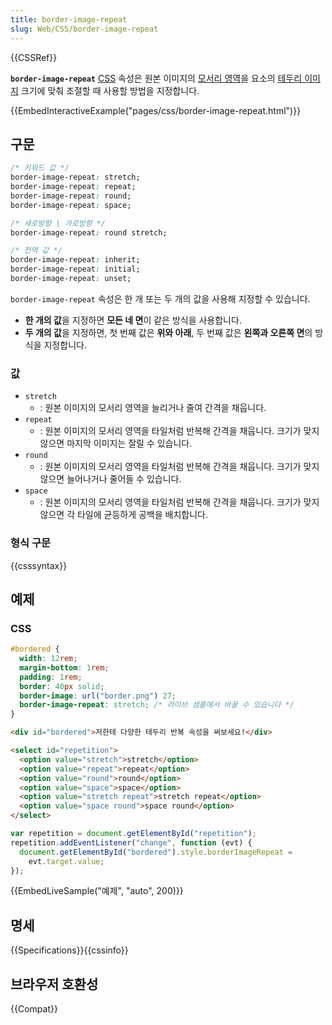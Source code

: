 ```yaml
---
title: border-image-repeat
slug: Web/CSS/border-image-repeat
---
```


{{CSSRef}}

**`border-image-repeat`** [CSS](/ko/docs/Web/CSS) 속성은 원본 이미지의 [모서리 영역](/ko/docs/Web/CSS/border-image-slice#edge_region)을 요소의 [테두리 이미지](/ko/docs/Web/CSS/border-image) 크기에 맞춰 조절할 때 사용할 방법을 지정합니다.

{{EmbedInteractiveExample("pages/css/border-image-repeat.html")}}

## 구문

```css
/* 키워드 값 */
border-image-repeat: stretch;
border-image-repeat: repeat;
border-image-repeat: round;
border-image-repeat: space;

/* 세로방향 | 가로방향 */
border-image-repeat: round stretch;

/* 전역 값 */
border-image-repeat: inherit;
border-image-repeat: initial;
border-image-repeat: unset;
```

`border-image-repeat` 속성은 한 개 또는 두 개의 값을 사용해 지정할 수 있습니다.

- **한 개의 값**을 지정하면 **모든 네 면**이 같은 방식을 사용합니다.
- **두 개의 값**을 지정하면, 첫 번째 값은 **위와 아래**, 두 번째 값은 **왼쪽과 오른쪽 면**의 방식을 지정합니다.

### 값

- `stretch`
  - : 원본 이미지의 모서리 영역을 늘리거나 줄여 간격을 채웁니다.
- `repeat`
  - : 원본 이미지의 모서리 영역을 타일처럼 반복해 간격을 채웁니다. 크기가 맞지 않으면 마지막 이미지는 잘릴 수 있습니다.
- `round`
  - : 원본 이미지의 모서리 영역을 타일처럼 반복해 간격을 채웁니다. 크기가 맞지 않으면 늘어나거나 줄어들 수 있습니다.
- `space`
  - : 원본 이미지의 모서리 영역을 타일처럼 반복해 간격을 채웁니다. 크기가 맞지 않으면 각 타일에 균등하게 공백을 배치합니다.

### 형식 구문

{{csssyntax}}

## 예제

### CSS

```css
#bordered {
  width: 12rem;
  margin-bottom: 1rem;
  padding: 1rem;
  border: 40px solid;
  border-image: url("border.png") 27;
  border-image-repeat: stretch; /* 라이브 샘플에서 바꿀 수 있습니다 */
}
```

```html hidden
<div id="bordered">저한테 다양한 테두리 반복 속성을 써보세요!</div>

<select id="repetition">
  <option value="stretch">stretch</option>
  <option value="repeat">repeat</option>
  <option value="round">round</option>
  <option value="space">space</option>
  <option value="stretch repeat">stretch repeat</option>
  <option value="space round">space round</option>
</select>
```

```js hidden
var repetition = document.getElementById("repetition");
repetition.addEventListener("change", function (evt) {
  document.getElementById("bordered").style.borderImageRepeat =
    evt.target.value;
});
```

{{EmbedLiveSample("예제", "auto", 200)}}

## 명세

{{Specifications}}{{cssinfo}}

## 브라우저 호환성

{{Compat}}
